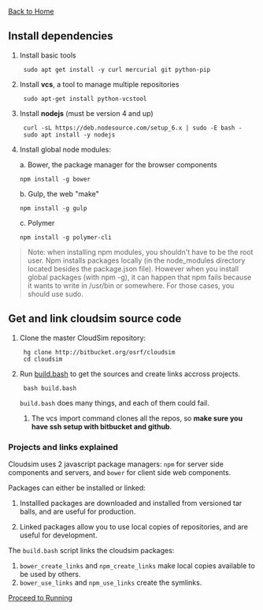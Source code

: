 [Back to Home](Home)

## Install dependencies ##

1. Install basic tools

        sudo apt get install -y curl mercurial git python-pip

1. Install **vcs**, a tool to manage multiple repositories

        sudo apt-get install python-vcstool

1. Install **nodejs** (must be version 4 and up)

        curl -sL https://deb.nodesource.com/setup_6.x | sudo -E bash -
        sudo apt install -y nodejs

1. Install global node modules:

    a. Bower, the package manager for the browser components

       npm install -g bower

    b. Gulp, the web "make"

       npm install -g gulp

    c. Polymer

       npm install -g polymer-cli

> Note: when installing npm modules, you shouldn't have to be the root user.
> Npm installs packages locally (in the node_modules directory located besides
> the package.json file). However when you install global packages (with npm -g),
> it can happen that npm fails because it wants to write in /usr/bin or somewhere.
> For those cases, you should use sudo.


## Get and link cloudsim source code ##

1. Clone the master CloudSim repository:

        hg clone http://bitbucket.org/osrf/cloudsim
        cd cloudsim

1. Run [build.bash](https://bitbucket.org/osrf/cloudsim/src/default/build.bash)
to get the sources and create links accross projects.

        bash build.bash

    `build.bash` does many things, and each of them could fail.

    1. The vcs import command clones all the repos, so **make sure you have ssh setup
    with bitbucket and github**.

### Projects and links explained ###

Cloudsim uses 2 javascript package managers: `npm` for server side components and
servers, and `bower` for client side web components.

Packages can either be installed or linked:

1. Installled packages are downloaded and installed from versioned tar balls,
and are useful for production.

1. Linked packages allow you to use local copies of repositories, and are
useful for development.

The `build.bash` script links the cloudsim packages:

1. `bower_create_links` and `npm_create_links` make local copies available to
be used by others.
1. `bower_use_links` and `npm_use_links` create the symlinks.

[Proceed to Running](Running)
